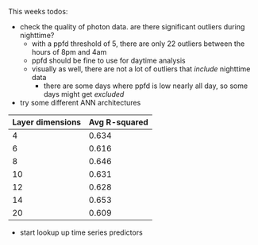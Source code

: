 This weeks todos:
- check the quality of photon data. are there significant outliers during nighttime?
    - with a ppfd threshold of 5, there are only 22 outliers between the hours of 8pm and 4am
    - ppfd should be fine to use for daytime analysis
    - visually as well, there are not a lot of outliers that *include* nighttime data
        - there are some days where ppfd is low nearly all day, so some days might get *excluded*
- try some different ANN architectures
  
|Layer dimensions | Avg R-squared |
| --------------- | ----- |
|  4          | 0.634 |
|  6          | 0.616 |
|  8          | 0.646 |
|  10         | 0.631 |
|  12        | 0.628 |
|  14         | 0.653 |
|  20         | 0.609 |

- start lookup up time series predictors
